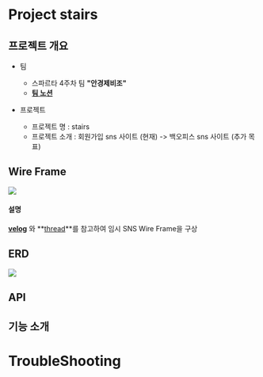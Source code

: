# Project stairs

## 프로젝트 개요

- 팀
    - 스파르타 4주차 팀 **"안경제비조"**
    - **[팀 노션](https://teamsparta.notion.site/98239d4027834769a20111b33e73224f)**
      
- 프로젝트
    - 프로젝트 명 : stairs
    - 프로젝트 소개 : 회원가입 sns 사이트 (현재) -> 백오피스 sns 사이트 (추가 목표)
 
## Wire Frame
<img src="https://drive.google.com/uc?export=view&id=10ei4J7Y6b0W8Ym77ljgGXGEllEKOsUy6">

#### 설명
**[velog](https://velog.io/)** 와 **[thread](https://www.threads.net/)**를 참고하여 임시 SNS Wire Frame을 구상

## ERD
<img src="https://drive.google.com/uc?export=view&id=1k1xHE6I3BdCzelfOoriUk5Ppr9WiA1lR">

## API

## 기능 소개

# TroubleShooting




